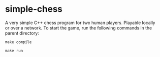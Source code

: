 # simple-chess
A very simple C++ chess program for two human players. Playable locally or over a network. To start the game, run the following commands in the parent directory:
```
make compile

make run
```
